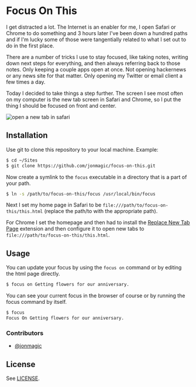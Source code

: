 # Focus On This

I get distracted a lot. The Internet is an enabler for me, I open Safari or Chrome to do something and 3 hours later I've been down a hundred paths and if I'm lucky some of those were tangentially related to what I set out to do in the first place.

There are a number of tricks I use to stay focused, like taking notes, writing down next steps for everything, and then always referring back to those notes. Only keeping a couple apps open at once. Not opening hackernews or any news site for that matter. Only opening my Twitter or email client a few times a day.

Today I decided to take things a step further. The screen I see most often on my computer is the new tab screen in Safari and Chrome, so I put the thing I should be focused on front and center.

![open a new tab in safari](http://cl.ly/image/1a2C1j3y1h05/safari-focus-on-this.gif)

## Installation

Use git to clone this repository to your local machine. Example:

```bash
$ cd ~/Sites
$ git clone https://github.com/jonmagic/focus-on-this.git
```

Now create a symlink to the `focus` executable in a directory that is a part of your path.

```bash
$ ln -s /path/to/focus-on-this/focus /usr/local/bin/focus
```

Next I set my home page in Safari to be `file:///path/to/focus-on-this/this.html` (replace the path/to with the appropriate path).

For Chrome I set the homepage and then had to install the [Replace New Tab Page](https://chrome.google.com/webstore/detail/replace-new-tab-page/cnkhddihkmmiiclaipbaaelfojkmlkja) extension and then configure it to open new tabs to `file:///path/to/focus-on-this/this.html`.

## Usage

You can update your focus by using the `focus on` command or by editing the html page directly.

```bash
$ focus on Getting flowers for our anniversary.
```

You can see your current focus in the browser of course or by running the focus command by itself.

```bash
$ focus
Focus On Getting flowers for our anniversary.
```

### Contributors

* [@jonmagic](https://github.com/jonmagic)

## License

See [LICENSE](LICENSE).
